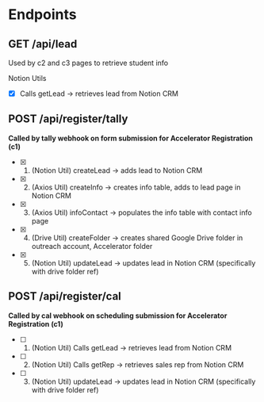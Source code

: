 # Endpoints

## GET /api/lead

Used by c2 and c3 pages to retrieve student info

Notion Utils

- [x] Calls getLead -> retrieves lead from Notion CRM

## POST /api/register/tally

**Called by tally webhook on form submission for Accelerator Registration (c1)**

- [x] 1. (Notion Util) createLead -> adds lead to Notion CRM
- [x] 2. (Axios Util) createInfo -> creates info table, adds to lead page in Notion CRM
- [x] 3. (Axios Util) infoContact -> populates the info table with contact info page
- [x] 4. (Drive Util) createFolder -> creates shared Google Drive folder in outreach account, Accelerator folder
- [x] 5. (Notion Util) updateLead -> updates lead in Notion CRM (specifically with drive folder ref)

## POST /api/register/cal

**Called by cal webhook on scheduling submission for Accelerator Registration (c1)**

- [ ] 1. (Notion Util) Calls getLead -> retrieves lead from Notion CRM
- [ ] 2. (Notion Util) Calls getRep -> retrieves sales rep from Notion CRM
- [ ] 3. (Notion Util) updateLead -> updates lead in Notion CRM (specifically with drive folder ref)
